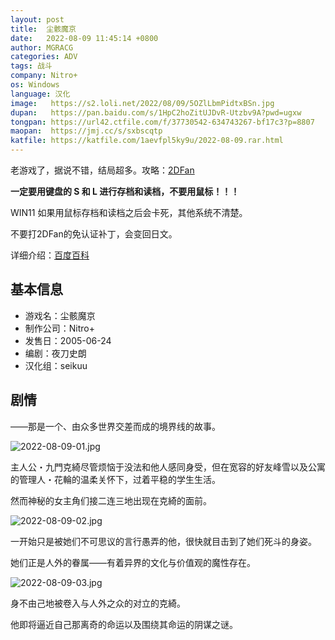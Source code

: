 ```yaml
---
layout: post
title:  尘骸魔京
date:   2022-08-09 11:45:14 +0800
author: MGRACG
categories: ADV
tags: 战斗
company: Nitro+
os: Windows
language: 汉化
image:   https://s2.loli.net/2022/08/09/5OZlLbmPidtxBSn.jpg
dupan:   https://pan.baidu.com/s/1HpC2hoZitUJDvR-Utzbv9A?pwd=ugxw
tongpan: https://url42.ctfile.com/f/37730542-634743267-bf17c3?p=8807
maopan:  https://jmj.cc/s/sxbscqtp
katfile: https://katfile.com/1aevfpl5ky9u/2022-08-09.rar.html
---
```


老游戏了，据说不错，结局超多。攻略：[2DFan](https://www.2dfan.com/topics/3607)

**一定要用键盘的 S 和 L 进行存档和读档，不要用鼠标！！！**

WIN11 如果用鼠标存档和读档之后会卡死，其他系统不清楚。

不要打2DFan的免认证补丁，会变回日文。

详细介绍：[百度百科](https://baike.baidu.com/item/%E5%B0%98%E9%AA%B8%E9%AD%94%E4%BA%AC/4663050)

## 基本信息

- 游戏名：尘骸魔京
- 制作公司：Nitro+
- 发售日：2005-06-24
- 编剧：夜刀史朗
- 汉化组：seikuu

## 剧情

——那是一个、由众多世界交差而成的境界线的故事。

![2022-08-09-01.jpg](https://s2.loli.net/2022/08/09/nuz3eXjmVAThIS8.jpg)

主人公・九門克綺尽管烦恼于没法和他人感同身受，但在宽容的好友峰雪以及公寓的管理人・花輪的温柔关怀下，过着平稳的学生生活。

然而神秘的女主角们接二连三地出现在克綺的面前。

![2022-08-09-02.jpg](https://s2.loli.net/2022/08/09/sZ15mgcoQ8IXJeD.jpg)

一开始只是被她们不可思议的言行愚弄的他，很快就目击到了她们死斗的身姿。

她们正是人外的眷属——有着异界的文化与价值观的魔性存在。

![2022-08-09-03.jpg](https://s2.loli.net/2022/08/09/MnhLQG2wfjyXNKr.jpg)

身不由己地被卷入与人外之众的对立的克綺。

他即将逼近自己那离奇的命运以及围绕其命运的阴谋之谜。